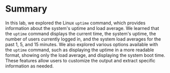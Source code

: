 # Summary

In this lab, we explored the Linux `uptime` command, which provides information about the system's uptime and load average. We learned that the `uptime` command displays the current time, the system's uptime, the number of users currently logged in, and the system load averages for the past 1, 5, and 15 minutes. We also explored various options available with the `uptime` command, such as displaying the uptime in a more readable format, showing only the load average, and displaying the system boot time. These features allow users to customize the output and extract specific information as needed.
